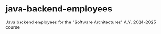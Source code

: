 # java-backend-employees
Java backend employees for the "Software Architectures" A.Y. 2024-2025 course.
